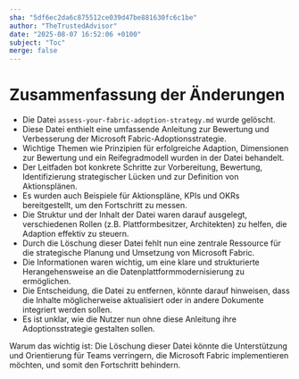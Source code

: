 ```yaml
---
sha: "5df6ec2da6c875512ce039d47be881630fc6c1be"
author: "TheTrustedAdvisor"
date: "2025-08-07 16:52:06 +0100"
subject: "Toc"
merge: false
---
```


# Zusammenfassung der Änderungen

- Die Datei `assess-your-fabric-adoption-strategy.md` wurde gelöscht.
- Diese Datei enthielt eine umfassende Anleitung zur Bewertung und Verbesserung der Microsoft Fabric-Adoptionsstrategie.
- Wichtige Themen wie Prinzipien für erfolgreiche Adaption, Dimensionen zur Bewertung und ein Reifegradmodell wurden in der Datei behandelt.
- Der Leitfaden bot konkrete Schritte zur Vorbereitung, Bewertung, Identifizierung strategischer Lücken und zur Definition von Aktionsplänen.
- Es wurden auch Beispiele für Aktionspläne, KPIs und OKRs bereitgestellt, um den Fortschritt zu messen.
- Die Struktur und der Inhalt der Datei waren darauf ausgelegt, verschiedenen Rollen (z.B. Plattformbesitzer, Architekten) zu helfen, die Adaption effektiv zu steuern.
- Durch die Löschung dieser Datei fehlt nun eine zentrale Ressource für die strategische Planung und Umsetzung von Microsoft Fabric.
- Die Informationen waren wichtig, um eine klare und strukturierte Herangehensweise an die Datenplattformmodernisierung zu ermöglichen.
- Die Entscheidung, die Datei zu entfernen, könnte darauf hinweisen, dass die Inhalte möglicherweise aktualisiert oder in andere Dokumente integriert werden sollen.
- Es ist unklar, wie die Nutzer nun ohne diese Anleitung ihre Adoptionsstrategie gestalten sollen.

Warum das wichtig ist: Die Löschung dieser Datei könnte die Unterstützung und Orientierung für Teams verringern, die Microsoft Fabric implementieren möchten, und somit den Fortschritt behindern.

